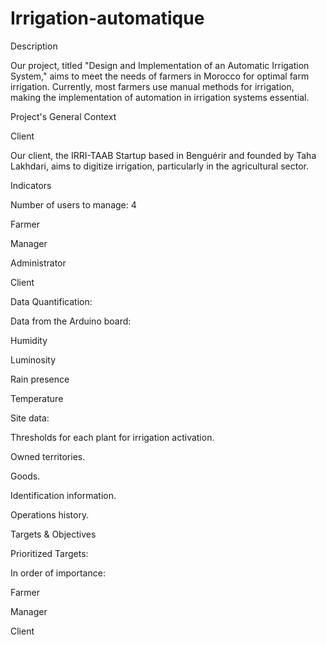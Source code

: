 # Irrigation-automatique
Description 

Our project, titled "Design and Implementation of an Automatic Irrigation System," aims to meet the needs of farmers in Morocco for optimal farm irrigation. Currently, most farmers use manual methods for irrigation, making the implementation of automation in irrigation systems essential. 

 

Project's General Context 

Client 

Our client, the IRRI-TAAB Startup based in Benguérir and founded by Taha Lakhdari, aims to digitize irrigation, particularly in the agricultural sector. 

 

Indicators 

Number of users to manage: 4 

Farmer 

Manager 

Administrator 

Client 

Data Quantification: 

Data from the Arduino board: 

Humidity 

Luminosity 

Rain presence 

Temperature 

Site data: 

Thresholds for each plant for irrigation activation. 

Owned territories. 

Goods. 

Identification information. 

Operations history. 


 

Targets & Objectives 

Prioritized Targets: 

In order of importance: 

Farmer 

Manager 

Client 
